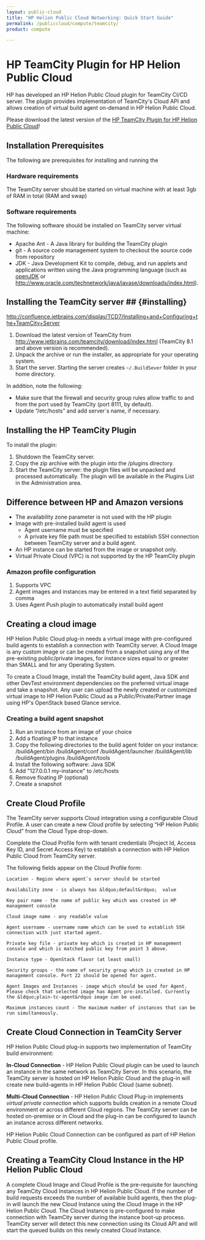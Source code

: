 ```yaml
---
layout: public-cloud
title: "HP Helion Public Cloud Networking: Quick Start Guide"
permalink: /publiccloud/compute/teamcity/
product: compute

---
```

<!--PUBLISHED-->

HP TeamCity Plugin for HP Helion Public Cloud
=============================

HP has developed an HP Helion Public Cloud plugin for TeamCity CI/CD server. The plugin provides implementation of TeamCity's Cloud API and allows creation of virtual build agent on-demand in HP Helion Public Cloud. 

Please download the latest version of the [HP TeamCity Plugin for HP Helion Public Cloud](http://www.jetbrains.com/teamcity/plugins/)!

## Installation Prerequisites ##

The following are prerequisites for installing and running the

### Hardware requirements ###

The TeamCity server should be started on virtual machine with at least 3gb of RAM in total (RAM and swap)

### Software requirements ###

The following software should be installed on TeamCity server virtual machine:

- Apache Ant - A Java library for building the TeamCity plugin
- git - A source code management system to checkout the source code from repository
- JDK - Java Development Kit to compile, debug, and run applets and applications written using the Java programming language (such as [openJDK](http://openjdk.java.net/) or http://www.oracle.com/technetwork/java/javase/downloads/index.html).

## Installing the TeamCity server ## {#installing}

http://confluence.jetbrains.com/display/TCD7/Installing+and+Configuring+the+TeamCity+Server

1. Download the latest version of TeamCity from http://www.jetbrains.com/teamcity/download/index.html (TeamCity 8.1 and above version is recommended).
2. Unpack the archive or run the installer, as appropriate for your operating system.
3. Start the server. Starting the server creates `~/.BuildSever` folder in your home directory.

In addition, note the following:
- Make sure that the firewall and security group rules allow traffic to and from the port used by TeamCity (port 8111, by default).
- Update &ldquo;/etc/hosts&rdquo;  and add server`s name, if necessary.

## Installing the HP TeamCity Plugin ##

To install the plugin:

1. Shutdown the TeamCity server.
2. Copy the zip archive with the plugin into the <TeamCity Data Directory>/plugins directory.
3. Start the TeamCity server: the plugin files will be unpacked and processed automatically. The plugin will be available in the Plugins List in the Administration area.

## Difference between HP and Amazon versions ##

- The availability zone parameter is not used with the HP plugin
- Image with pre-installed build agent is used
	- Agent username must be specified
	- A private key file path must be specified to establish SSH connection between TeamCity server and a build agent.
- An HP instance can be started from the image or snapshot only.
- Virtual Private Cloud (VPC) is not supported by the HP TeamCity plugin

### Amazon profile configuration ###

1. Supports VPC
2. Agent images and instances may be entered in a text field separated by comma
3. Uses Agent Push plugin to automatically install build agent

## Creating a cloud image ##
 
HP Helion Public Cloud plug-in needs a virtual image with pre-configured build agents to establish a connection with TeamCity server. A Cloud Image is any custom image or can be created from a snapshot using any of the pre-existing public/private images, for instance sizes equal to or greater than SMALL and for any Operating System.  

To create a Cloud Image, install the TeamCity build agent, Java SDK and other DevTest environment dependencies on the preferred virtual image and take a snapshot. Any user can upload the newly created or customized virtual image to HP Helion Public Cloud as a Public/Private/Partner image using HP's OpenStack based Glance service. 

### Creating a build agent snapshot ###

1. Run an instance from an image of your choice
2. Add a floating IP to that instance
3. Copy the following directories to the build agent folder on your instance:
    <TEAMCITY-HOME>/buildAgent/bin
    <TEAMCITY-HOME>/buildAgent/conf
    <TEAMCITY-HOME>/buildAgent/launcher
    <TEAMCITY-HOME>/buildAgent/lib
    <TEAMCITY-HOME>/buildAgent/plugins
    <TEAMCITY-HOME>/buildAgent/tools
4. Install the following software:
    Java SDK
5. Add "127.0.0.1 my-instance" to /etc/hosts
6. Remove floating IP (optional)
7. Create a snapshot

## Create Cloud Profile ##

The TeamCity server supports Cloud integration using a configurable Cloud Profile. A user can create a new Cloud profile by selecting &ldquo;HP Helion Public Cloud&rdquo;  from the Cloud Type drop-down.

Complete the Cloud Profile form with tenant credentials (Project Id, Access Key ID, and Secret Access Key) to establish a connection with HP Helion Public Cloud from TeamCity server. 

The following fields appear on the Cloud Profile form: 

	Location - Region where agent`s server should be started

	Availability zone - is always has &ldquo;default&rdquo;  value

	Key pair name - the name of public key which was created in HP management console

	Cloud image name - any readable value

	Agent username - username name which can be used to establish SSH connection with just started agent.
	
	Private key file - private key which is created in HP management console and which is matched public key from point 3 above.

	Instance type - OpenStack flavor (at least small)

	Security groups - the name of security group which is created in HP management console. Port 22 should be opened for agent.

	Agent Images and Instances - image which should be used for Agent. Please check that selected image has Agent pre-installed. Currently the &ldquo;plain-tc-agent&rdquo image can be used.

	Maximum instances count - The maximum number of instances that can be run simultaneously.

## Create Cloud Connection in TeamCity Server ##

HP Helion Public Cloud plug-in supports two implementation of TeamCity build environment: 

**In-Cloud Connection** - HP Helion Public Cloud plugin can be used to launch an instance in the same network as TeamCity Server. In this scenario, the TeamCity server is hosted on HP Helion Public Cloud and the plug-in will create new build-agents in HP Helion Public Cloud (same subnet).

**Multi-Cloud Connection** - HP Helion Public Cloud Plug-in implements *virtual private connection* which supports builds creation in a remote Cloud environment or across different Cloud regions. The TeamCity server can be hosted on-premise or in Cloud and the plug-in can be configured to launch an instance across different networks.

HP Helion Public Cloud Connection can be configured as part of HP Helion Public Cloud profile.

## Creating a TeamCity Cloud Instance in the HP Helion Public Cloud ##

A complete Cloud Image and Cloud Profile is the pre-requisite for launching any TeamCity Cloud Instances in HP Helion Public Cloud. If the number of build requests exceeds the number of available build agents, then the plug-in will launch the new Cloud Instance using the Cloud Image in the HP Helion Public Cloud. 
The Cloud Instance is pre-configured to make connection with TeamCity server during the instance boot-up process. TeamCity server will detect this new connection using its Cloud API and will start the queued builds on this newly created Cloud Instance.
